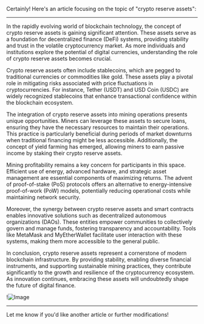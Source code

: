 Certainly! Here's an article focusing on the topic of "crypto reserve assets":

---

In the rapidly evolving world of blockchain technology, the concept of crypto reserve assets is gaining significant attention. These assets serve as a foundation for decentralized finance (DeFi) systems, providing stability and trust in the volatile cryptocurrency market. As more individuals and institutions explore the potential of digital currencies, understanding the role of crypto reserve assets becomes crucial.

Crypto reserve assets often include stablecoins, which are pegged to traditional currencies or commodities like gold. These assets play a pivotal role in mitigating risks associated with price fluctuations in cryptocurrencies. For instance, Tether (USDT) and USD Coin (USDC) are widely recognized stablecoins that enhance transactional confidence within the blockchain ecosystem.

The integration of crypto reserve assets into mining operations presents unique opportunities. Miners can leverage these assets to secure loans, ensuring they have the necessary resources to maintain their operations. This practice is particularly beneficial during periods of market downturns when traditional financing might be less accessible. Additionally, the concept of yield farming has emerged, allowing miners to earn passive income by staking their crypto reserve assets.

Mining profitability remains a key concern for participants in this space. Efficient use of energy, advanced hardware, and strategic asset management are essential components of maximizing returns. The advent of proof-of-stake (PoS) protocols offers an alternative to energy-intensive proof-of-work (PoW) models, potentially reducing operational costs while maintaining network security.

Moreover, the synergy between crypto reserve assets and smart contracts enables innovative solutions such as decentralized autonomous organizations (DAOs). These entities empower communities to collectively govern and manage funds, fostering transparency and accountability. Tools like MetaMask and MyEtherWallet facilitate user interaction with these systems, making them more accessible to the general public.

In conclusion, crypto reserve assets represent a cornerstone of modern blockchain infrastructure. By providing stability, enabling diverse financial instruments, and supporting sustainable mining practices, they contribute significantly to the growth and resilience of the cryptocurrency ecosystem. As innovation continues, embracing these assets will undoubtedly shape the future of digital finance.

!![Image](https://github.com/user-attachments/assets/b6e7b7a2-655e-4d44-8baa-20c566a3cb65)

--- 

Let me know if you'd like another article or further modifications!